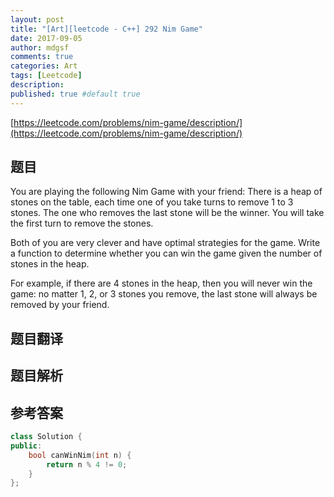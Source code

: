 ```yaml
---
layout: post
title: "[Art][leetcode - C++] 292 Nim Game"
date: 2017-09-05
author: mdgsf
comments: true
categories: Art
tags: [Leetcode]
description:
published: true #default true
---
```


[https://leetcode.com/problems/nim-game/description/](https://leetcode.com/problems/nim-game/description/)

## 题目

You are playing the following Nim Game with your friend: There is a heap of stones on the table, each time one of you take turns to remove 1 to 3 stones. The one who removes the last stone will be the winner. You will take the first turn to remove the stones.

Both of you are very clever and have optimal strategies for the game. Write a function to determine whether you can win the game given the number of stones in the heap.

For example, if there are 4 stones in the heap, then you will never win the game: no matter 1, 2, or 3 stones you remove, the last stone will always be removed by your friend. 

## 题目翻译

## 题目解析

## 参考答案

```c++
class Solution {
public:
    bool canWinNim(int n) {
        return n % 4 != 0;
    }
};
```

